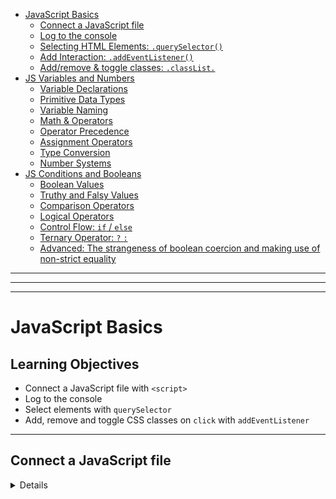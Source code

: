- [JavaScript Basics](#JavaScript-Basics)
  - [Connect a JavaScript file](#Connect-a-JavaScript-file)
  - [Log to the console](#Log-to-the-console)
  - [Selecting HTML Elements: `.querySelector()`](#Selecting-HTML-Elements-querySelector)
  - [Add Interaction: `.addEventListener()`](#Add-Interaction-addEventListener)
  - [Add/remove & toggle classes: `.classList.`](#Add-remove-toggle-classes-classList)
- [JS Variables and Numbers](#JS-Variables-and-Numbers)
  - [Variable Declarations](#Variable-Declarations)
  - [Primitive Data Types](#Primitive-Data-Types)
  - [Variable Naming](#Variable-Naming)
  - [Math & Operators](#Math_and_Operators)
  - [Operator Precedence](#Operator_Precedence)
  - [Assignment Operators](#Assignment-Operators)
  - [Type Conversion](#Type-Conversion)
  - [Number Systems](#Number-Systems)
- [JS Conditions and Booleans](#JS-Conditions-and-Booleans)
  - [Boolean Values](#Boolean-Values)
  - [Truthy and Falsy Values](#Truthy-and-Falsy-Values)
  - [Comparison Operators](#Comparison-Operators)
  - [Logical Operators](#Logical-Operators)
  - [Control Flow: `if` / `else`](#Control-Flow-if-else)
  - [Ternary Operator: `?` `:`](#Ternary-Operator)
  - [Advanced: The strangeness of boolean coercion and making use of non-strict equality](#Advanced)

---

---

---

# JavaScript Basics

<a name="JavaScript-Basics"></a>

## Learning Objectives

- Connect a JavaScript file with `<script>`
- Log to the console
- Select elements with `querySelector`
- Add, remove and toggle CSS classes on `click` with `addEventListener`

---

<a name="Connect-a-JavaScript-file"></a>

## Connect a JavaScript file

<details>
```html
<head>
  ...
  <script src="./index.js" defer></script>
</head>
<body>
  ...
</body>
```

The `script` tag has two attributes:

`src="./index.js"` sets the URL to our JavaScript file

`defer` tells the browser to delay the loading of the script until all HTML elements are loaded.

> 💡 Alternative: `script` tag at the end of the body element, so `defer` attribute is not
> necessary. Less modern.

```html
<head>
  ...
</head>
<body>
  ...
  <script src="./index.js"></script>
</body>
```

##

[🌑👣🌕 Top 🌕👣🌑](#Top)
<a name="Log-to-the-console"></a>

## Hello World: `console.log()`

<details>
In Javascript we can print text to the console of the web browser. We can use this for debugging or
error logging for example.

```js
console.log("Hello World!"); // logs into console
console.clear(); // clears console
console.error("Error!"); // logs as error into console
```

</details>

[🌑👣🌕 Top 🌕👣🌑](#Top)
<a name="Selecting-HTML-Elements-querySelector"></a>

## Selecting HTML Elements: `.querySelector()`

<details>
Before we can add interactivity, we need to select the necessary HTML-Elements:

```html
<body>
  <main class="main" id="main" data-js="main">...</main>
</body>
```

There are multiple ways to select the above main section within our JavaScript. A good practice is
to use a
[data-\* attribute](https://developer.mozilla.org/en-US/docs/Web/HTML/Global_attributes/data-*),
like the **data-js** in the following example:

```js
const mainElement = document.querySelector('[data-js="main"]');
```

Other css selectors work as well, but the data-\* attribute selectors should be preferred.

```js
// tag as identifier
const mainElement = document.querySelector("main");
// class as identifier -> .
const mainElement = document.querySelector(".main");
// id as identifier -> #
const mainElement = document.querySelector("#main");
```

> 💡 We try to separate our concerns: Classes are for CSS and data-\* attributes are for JavaScript

</details>

[🌑👣🌕 Top 🌕👣🌑](#Top)
<a name="Add-Interaction-addEventListener"></a>

## Add Interaction: `.addEventListener()`

<details>
We can listen to **events** like **clicks** on an Element and execute code when the event is
triggered. The method `addEventListener` is used to react to events.

```html
<button type="button" data-js="button">Log into console</button>
```

```js
const button = document.querySelector('[data-js="button"]');
button.addEventListener("click", () => {});
```

First you specify the kind of event, e.g. **click**, then you define what code should be executed
when the event is triggered. You write that code between the `{}` brackets, e.g. a `console.log`.

```js
const button = document.querySelector('[data-js="button"]');
button.addEventListener("click", () => {
  console.log("Yeah");
});
```

There different events you can listen to, for example:

```js
button.addEventListener("mouseover", () => {});
```

```js
button.addEventListener("keydown", () => {});
```

> 💡 Here you can find a
> [list of event types](https://developer.mozilla.org/en-US/docs/Web/Events#event_listing).
> 💡 You don't have to understand the syntax for now, we will cover this in a later session.

</details>

[🌑👣🌕 Top 🌕👣🌑](#Top)
<a name="Add-remove-toggle-classes-classList"></a>

## Add/remove & toggle classes: `.classList.`

<details>
You can add, remove and toggle classes, e.g. to change the styling of an element.

```html
<main data-js="main">
  <button type="button" data-js="button">Add a class</button>
</main>
```

Add **page--primary** class to the above main section by using the `selectedElement.classList.add`
method:

```js
const main = document.querySelector('[data-js="main"]');
const button = document.querySelector('[data-js="button"]');
button.addEventListener("click", () => {
  main.classList.add("page--primary");
});
```

A click on the button adds the class **page--primary** to the main element:

```html
<main data-js="main" class="page--primary">
  <button type="button" data-js="button">Add a class</button>
</main>
```

You can also remove or toggle a class in the same way:

```js
main.classList.remove("page--primary");
```

```js
main.classList.toggle("page--primary");
```

</details>

## Resources

<details>
### Connect a JavaScript file

[The Script element](https://developer.mozilla.org/en-US/docs/Web/HTML/Element/script)

### Hello World

[Console](https://developer.mozilla.org/en-US/docs/Web/API/Console)

### Selecting HTML Elements

[Document](https://developer.mozilla.org/en-US/docs/Web/API/Document)

[Using data attributes](https://developer.mozilla.org/en-US/docs/Learn/HTML/Howto/Use_data_attributes)

[document.querySelector](https://developer.mozilla.org/en-US/docs/Web/API/Document/querySelector)

[data-\* attribute](https://developer.mozilla.org/en-US/docs/Web/HTML/Global_attributes/data-*)

### Add Interaction

[.addEventListener()](https://developer.mozilla.org/en-US/docs/Web/API/EventTarget/addEventListener)

[Event reference](https://developer.mozilla.org/en-US/docs/Web/Events#event_listing)

### Add/remove & toggle classes

[classList](https://developer.mozilla.org/de/docs/Web/API/Element/classList)

</details>

---

---

---

---

---

[🌑👣🌕 Top 🌕👣🌑](#Top)
<a name="JS-Variables-and-Numbers"></a>

# JS Variables and Numbers

## Learning Objectives

- knowing the difference between `var`, `let` and `const`
- understanding the different data types
- using basic math operations

---

[🌑👣🌕 Top 🌕👣🌑](#Top)
<a name="Variable-Declarations"></a>

## Variable Declarations

<details>
Variables are a `reference` or `alias` for data stored in memory. You can access this data by using
this variable. You can use three different keywords to declare a variable:

- `const` - declares a constant, the value can't be changed. Default way to declare variables.
- `let` - declares a variable, the value can be changed. Only used when reassigning a new value is
  necessary.
- `var` - outdated, not used anymore.

Normally the keyword `const` is used to declare a variable.

```js
const aNewVariable = 1234;
```

The keyword `let` is only used when you need to reassign a value, for example when you want to
increase a counter.

```js
let counter = 0;
counter = counter + 1; // reassigning the value of counter
```

The `=` sign in programming doesn't quite work like the mathematical equality that you (maybe)
remember from school. It means: "the value of the item on the right of the equal sign is saved in
the item on the left of it". What the item on the right actually represents is calculated first and
saved afterwards.

</details>
[🌑👣🌕 Top 🌕👣🌑](#Top)
<a name="Primitive-Data-Types"></a>

## Primitive Data Types

<details>
Javascript is a dynamically typed language, which means, that you don't have to specify what kind of
value you want to store, JavaScript detects this automatically.

There are 7 primitive data types:

| type        | represents                                                                                                                  |
| ----------- | --------------------------------------------------------------------------------------------------------------------------- |
| `string`    | a sequence of characters: "abcd"                                                                                            |
| `number`    | a number: 1234                                                                                                              |
| `boolean`   | a binary statement, can be `true` or `false`                                                                                |
| `null`      | represents "nothing", is typically set by developers                                                                        |
| `undefined` | represents the state of "not existing". Anything not specified or not found in JavaScript defaults to the value `undefined` |
| `BigInt`    | uncommon, used for integers larger than 9007199254740991                                                                    |
| `Symbol`    | uncommon, used for creating unique elements                                                                                 |

</details>
[🌑👣🌕 Top 🌕👣🌑](#Top)
<a name="Variable-Naming"></a>

## Variable Naming

<details>
Expressive variable names are very important for the `readability of the code`. The Code becomes
easier to understand and needs less comments. There are some key guidelines you should follow when
naming a variable:

- use camel case: `socialFeedEntry` instead of `socialfeedentry`
- write out all words: `error` instead of `e`, `followerButton` instead of `flBtn`
- be very specific, longer names are better than shorter: `updatedFollowerCounter` instead of
`counter`.
</details>
[🌑👣🌕 Top 🌕👣🌑](#Top)
<a name="Math_and_Operators"></a>

## Math & Operators

<details>
As a programmer you sometimes have to use mathematical operations to calculate certain widths or
positions of elements. Operators calculate values based on one or two expressions.

| operator | precedence | effect                                                                                       |
| -------- | ---------- | -------------------------------------------------------------------------------------------- |
| `+`      | 11         | adds two numbers together.                                                                   |
| `-`      | 11         | subtracts two numbers                                                                        |
| `*`      | 12         | multiplies two numbers                                                                       |
| `/`      | 12         | divides two numbers                                                                          |
| `**`     | 13         | potentiates two numbers: `2 ** 4 → 16`                                                       |
| `%`      | 12         | The remainder or modulus. Gives you what remains after a whole number division: `8 % 3 → 2`. |

The remainder is a very useful operator, but might be difficult to understand at first. A real life
example would be time on a clock. After noon, you don't reach 13am but you start over at 1pm. 3
hours after midnight you don't have 15pm (or 27h in the 24h format), but 3am. It is whatever hour we
have mod 12.

You can use this operator to determine if a number is even or odd:

```js
6 % 2 === 0;
```

This is always true for even numbers, because after dividing an even number by 2 nothing remains.

```js
5 % 2 === 1;
```

This is also true for all odd numbers, because after this division you have always 1 left over.

</details>
[🌑👣🌕 Top 🌕👣🌑](#Top)
<a name="Operator-Precedence"></a>

## Operator Precedence

<details>
In maths, some operators have a higher precedence than others. This means that they are performed
before operators with a lower precedence. For example, multiplication comes before addition. You can
look up the precedence of the operators in the table above.
</details>
[🌑👣🌕 Top 🌕👣🌑](#Top)
<a name="Assignment-Operators"></a>

## Assignment Operators

<details>
You already know the default assignment operator `=`. This operator just assigns the value on the
right to the element on the left. There are more assignment operators for very common actions like
increasing a variable by a fixed value.

| operator | effect                                                                                                                |
| -------- | --------------------------------------------------------------------------------------------------------------------- |
| `+=`     | Increases the value of the variable on the left about the value on the right: `count += 6` → count is increased by 6. |
| `-=`     | Decreases the value of the variable on the left about the value on the right.                                         |
| `*=`     | Multiplies the variable on the left with the value on the right.                                                      |
| `/=`     | Divides the variable on the left with the value on the right.                                                         |
| `++`     | Increments the value of a variable by one: `count++` → count is increased by one                                      |
| `--`     | Decrements the value of a variable by one: `count--` → count is decreased by one                                      |

> 💡 The precedence of each assignment operator is 2.

</details>
[🌑👣🌕 Top 🌕👣🌑](#Top)
<a name="Type-Conversion"></a>

## Type Conversion

<details>
When you use an operator with a variable with an unfitting type, javascript will automatically
convert this variable into a fitting type. For example:

```js
4 / "2" → 4 / 2
```

There is no "/" operator for strings, so JavaScript converts the string into a number if possible.
This is also true for boolean operators which we will cover in a later session.

> ❗️ There is another `+` operator in JavaScript, that links two strings together: "a" + "b" →
> "ab". When 'adding' a number and a string, the number is converted to a string: "a" + 6 → "a6".
> Make sure that both variables are numbers if you want to add them.

</details>
[🌑👣🌕 Top 🌕👣🌑](#Top)
<a name="Number-Systems"></a>

## Number Systems

<details>
When working with computers, it is sometimes useful to work with a different number system than the
standard 10 digit system, since a computer only understands `binary` numbers composed of only 0
and 1. You don't have to learn these systems by heart, but it is good if you heard about them.

- `decimal system`: the standard numbers, has 10 symbols "0" to "9".
- `binary system`: only has 2 symbols "0" and "1". If you want to write a bigger number than 1, you
  add another digit: 2 → "10" in binary.
- `hexadecimal system`: has 16 symbols "0" to "9" and "a" to "f". If you want to write a number
bigger than 15 you add another digit: 12 → "c" in hexadecimal.
</details>

---

## Resources

<details>
- [Operator Precedence MDN](https://developer.mozilla.org/en-US/docs/Web/JavaScript/Reference/Operators/Operator_Precedence)

## </details>

---

---

---

---

[🌑👣🌕 Top 🌕👣🌑](#Top)
<a name="JS-Conditions-and-Booleans"></a>

# JS Conditions and Booleans

## Learning Objectives

- using conditions to control the program flow
- understanding what booleans and truthy/falsy values are
- working with comparison and logical operators
- writing ternary expressions

---

[🌑👣🌕 Top 🌕👣🌑](#Top)
<a name="Boolean-Values"></a>

## Boolean Values

<details>
A boolean value, named after George Boole, only has two states. It can either be **true** or
**false**. Booleans are often used in conditional statements which can execute different code
depending on their value.
</details>
[🌑👣🌕 Top 🌕👣🌑](#Top)
<a name="Truthy-and-Falsy-Values"></a>

## Truthy and Falsy Values

<details>
Sometimes you want to have a condition depending on another type of value. JavaScript can transform
any value into a boolean with _type coercion_. That means that some values act as if they were true
and others as if they were false: _Truthy_ values become true, _falsy_ values become false.

- _truthy_ values:

  - non zero numbers: `1`, `2`, `-3`, etc.
  - non empty strings: `"hello"`
  - `true`

- _falsy_ values:
  - `0` / `-0`
  - `null`
  - `false`
  - `undefined`
  - empty string: `""`

</details>

---

[🌑👣🌕 Top 🌕👣🌑](#Top)
<a name="Comparison-Operators"></a>

## Comparison Operators

<details>
Comparison operators produce boolean values by comparing two expressions:

| Operator  | Effect                                                                           |
| --------- | -------------------------------------------------------------------------------- |
| A `===` B | strict equal: is `true` if both values are equal (including their type).         |
| A `!==` B | strict not equal: is `true` if both values are not equal (including their type). |
| A `>` B   | strictly greater than: is `true` if A is greater than B.                         |
| A `<` B   | strictly less than: is `true` if A is less than B.                               |
| A `>=` B  | greater than or equal: is `true` if A is greater than or equal B.                |
| A `<=` B  | less than or equal: is `true` if A is less than or equal B.                      |

> 💡 You might notice that JavaScript uses three equal signs (`===`) to check for equality. This can
> seem very strange at first.
>
> - `=` (`const x = 0`) is the assignment operator and has nothing to do with comparison.
> - `==` and `!=` are non-strict equality operators. You should **avoid them 99% of the time**.  
>   Non-strict equality tries to use type coercion to convert both values to the same type:
>   `"3" == 3` is `true`, which is seldomly what you want.
> - `===` and `!==` are strict equality operators. **This is what you need almost always**.  
>   Strict equality checks if type _and_ value are the same: `"3" === 3` is `false`.

</details>

[🌑👣🌕 Top 🌕👣🌑](#Top)
<a name="Logical-Operators"></a>

## Logical Operators

<details>
Logical operators combine up to two booleans into a new boolean.

| Operator                      | Effect                                                 |
| ----------------------------- | ------------------------------------------------------ |
| `!`A                          | `not`: flips a `true` value to `false` and vice versa. |
| A <code>&#124;&#124;</code> B | `or`: is `true` if either A `or` B is true.            |
| A `&&` B                      | `and`: is `true` if both A `and` B is true.            |

> 💡 You can combine logical operators with brackets to define which operator should be evaluated
> first, e.g:
>
> - `(A || B) && (C || D)`
> - `!(A || B)`
>   💡 Be careful when using `&&` or `||` with non-boolean values. They actually return one of the
>   original values. That can be useful, but can also quickly lead to confusion. This behaviour is
>   called
>   [short-circut evaluation](https://developer.mozilla.org/en-US/docs/Web/JavaScript/Reference/Operators/Logical_AND#short-circuit_evaluation)
>   and is a more advanced topic.
>
> - `"some string" || "some other string"` evaluates to `"some string"`
> - `0 || 100` evaluates to `100`
> - `null && "yet another string"` evaluates to `null`

</details>

[🌑👣🌕 Top 🌕👣🌑](#Top)
<a name="Control-Flow-if-else"></a>

## Control Flow: `if / else`

<details>
With an if statement we can control whether a part of our code is executed or not, based on a
condition.

```js
const isSunShining = true;
if (isSunShining) {
  // code that is executed only if condition "isSunShining" is true
}
```

The else block is executed only if the condition is `false`.

```js
const isSunShining = false;
if (isSunShining) {
  // code that is executed only if condition "isSunShining" is true
} else {
  // code that is executed only if condition "isSunShining" is false
}
```

The condition expression between the `()` brackets can be composed of logical or comparison
operators as well. You can distinguish between more cases by chaining `else if` statements:

```js
if (hour < 12) {
  console.log("Good Morning.");
} else if (hour < 18) {
  console.log("Good afternoon.");
} else if (hour === 24) {
  console.log("Good night.");
} else {
  console.log("Good evening.");
}
```

If the condition is not a boolean, it is converted into one by type coercion. This can be used to
check whether a value is not 0 or an empty string:

```js
const name = "Alex";
if (name) {
  console.log("Hi " + name + "!"); // only executed if name is not an empty string
}
```

</details>

[🌑👣🌕 Top 🌕👣🌑](#Top)
<a name="Ternary-Operator"></a>

## Ternary Operator: `? :`

<details>
With if / else statements whole blocks of code can be controlled. The ternary operator can be used
if you want to decide between two _expressions_, e.g. which value should be stored in a variable:

```js
const greetingText = time < 12 ? "Good morning." : "Good afternoon.";
```

The ternary operator has the following structure:

```js
condition ? expressionIfTrue : expressionIfFalse;
```

If the condition is true, the first expression is evaluated, otherwise the second expression. The
ternary operator can be used to decide which function should be called:

```js
isUserLoggedIn ? logoutUser() : loginUser();
```

It can also distinguish which value should be passed as an argument to a function:

```js
moveElement(xPos > 300 ? 300 : xPos); // the element can't be moved further than 300.
```

> ❗️ The operator can only distinguish between two _expressions_ like values, math / logical
> operations or function calls, not between _statements_ like variable declarations, if / else
> statements or multi-line code blocks.

</details>

[🌑👣🌕 Top 🌕👣🌑](#Top)
<a name="Advanced"></a>

## Advanced: The strangeness of boolean coercion and making use of non-strict equality

<details>
<summary>🫣 This is an advanced topic and not important for the challenges. Click to expand if you're curious.</summary>

Assume you want to check if a variable has a useful value for us to work with. `if(variable)` does
in fact not check if `variable` is defined but rather if it is truthy. Take a look at these
examples:

- `if(undefined)` → falsy, won't execute
- `if(null)` → falsy, won't execute
- `if("")` → falsy, won't execute, but might still be a useful variable  
  (e.g. when user clears an input field)
- `if(0)` → falsy, won't execute, but might still be a useful variable  
  (e.g. when user wants to set the volume to `0`)
- `if(" ")` → truthy, will execute
- `if(-1)` → truthy, will execute

It's useful to define a variable as not having a value when it's `undefined` or `null`. We can check
for that like this:

```js
if (variable != null) {
  console.log('This will be logged even if variable is 0 or ""');
}
```

This is one of the rare valid use cases for non-strict comparison (`!=` instead of `!==`).

JavaScript tries to coerce the compared values into the same type. And just like `"3" == 3` is
`true`, `undefined == null` is also `true`. This also works with `!=` instead of `==`.

> ⚠️ Remember that this is an exception for using non-strict equality. **Strict equality should
> otherwise always be preferred.**

</details>

## Resources

<details>
### Operators

[MDN Comparison Operators](https://developer.mozilla.org/en-US/docs/Web/JavaScript/Guide/Expressions_and_Operators#comparison_operators)

[MDN Logical Operators](https://developer.mozilla.org/en-US/docs/Web/JavaScript/Guide/Expressions_and_Operators#logical_operators)

### if / else statements

[MDN about if else](https://developer.mozilla.org/en-US/docs/Web/JavaScript/Reference/Statements/if...else)

### Ternary Operator

[MDN Ternary Operator](https://developer.mozilla.org/en-US/docs/Web/JavaScript/Reference/Operators/Conditional_Operator)

</details>
